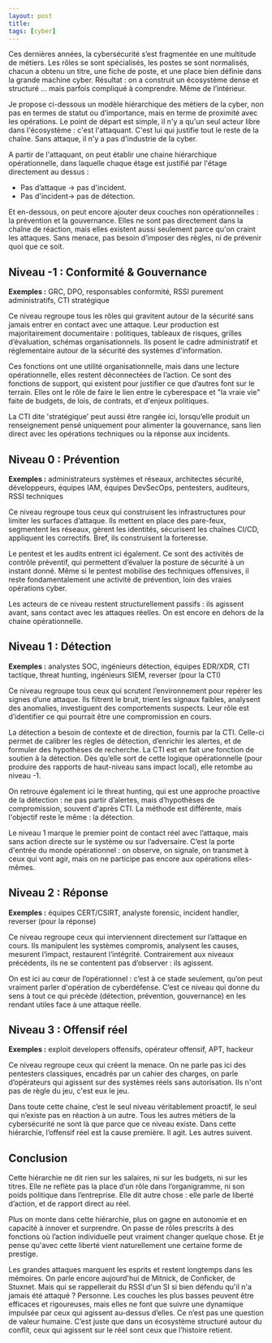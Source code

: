 ```yaml
---
layout: post
title: 
tags: [cyber]
---
```



Ces dernières années, la cybersécurité s’est fragmentée en une multitude de métiers. Les rôles se sont spécialisés, les postes se sont normalisés, chacun a obtenu un titre, une fiche de poste, et une place bien définie dans la grande machine cyber. Résultat : on a construit un écosystème dense et structuré … mais parfois compliqué à comprendre. Même de l’intérieur.

Je propose ci-dessous un modèle hiérarchique des métiers de la cyber, non pas en termes de statut ou d’importance, mais en terme de proximité avec les opérations. Le point de départ est simple, il n'y a qu'un seul acteur libre dans l'écosystème : c'est l'attaquant. C'est lui qui justifie tout le reste de la chaîne. Sans attaque, il n'y a pas d'industrie de la cyber.

A partir de l'attaquant, on peut établir une chaine hiérarchique opérationnelle, dans laquelle chaque étage est justifié par l'étage directement au dessus :
- Pas d’attaque → pas d'incident.
- Pas d'incident→ pas de détection.

Et en-dessous, on peut encore ajouter deux couches non opérationnelles : la prévention et la gouvernance. Elles ne sont pas directement dans la chaîne de réaction, mais elles existent aussi seulement parce qu'on craint les attaques. Sans menace, pas besoin d’imposer des règles, ni de prévenir quoi que ce soit.


## Niveau -1 : Conformité & Gouvernance

**Exemples :** GRC, DPO, responsables conformité, RSSI purement administratifs, CTI stratégique

Ce niveau regroupe tous les rôles qui gravitent autour de la sécurité sans jamais entrer en contact avec une attaque. Leur production est majoritairement documentaire : politiques, tableaux de risques, grilles d’évaluation, schémas organisationnels. Ils posent le cadre administratif et réglementaire autour de la sécurité des systèmes d'information.

Ces fonctions ont une utilité organisationnelle, mais dans une lecture opérationnelle, elles restent déconnectées de l’action. Ce sont des fonctions de support, qui existent pour justifier ce que d’autres font sur le terrain. Elles ont le rôle de faire le lien entre le cyberespace et "la vraie vie" faite de budgets, de lois, de contrats, et d'enjeux politiques.

La CTI dite 'stratégique' peut aussi être rangée ici, lorsqu’elle produit un renseignement pensé uniquement pour alimenter la gouvernance, sans lien direct avec les opérations techniques ou la réponse aux incidents.



## Niveau 0 : Prévention

**Exemples :** administrateurs systèmes et réseaux, architectes sécurité, développeurs, équipes IAM, équipes DevSecOps, pentesters, auditeurs, RSSI techniques

Ce niveau regroupe tous ceux qui construisent les infrastructures pour limiter les surfaces d’attaque. Ils mettent en place des pare-feux, segmentent les réseaux, gèrent les identités, sécurisent les chaînes CI/CD, appliquent les correctifs. Bref, ils construisent la forteresse.

Le pentest et les audits entrent ici également. Ce sont des activités de contrôle préventif, qui permettent d’évaluer la posture de sécurité à un instant donné. Même si le pentest mobilise des techniques offensives, il reste fondamentalement une activité de prévention, loin des vraies opérations cyber.

Les acteurs de ce niveau restent structurellement passifs : ils agissent avant, sans contact avec les attaques réelles. On est encore en dehors de la chaine opérationnelle.


## Niveau 1 : Détection

**Exemples :** analystes SOC, ingénieurs détection, équipes EDR/XDR, CTI tactique, threat hunting, ingénieurs SIEM, reverser (pour la CTI)

Ce niveau regroupe tous ceux qui scrutent l’environnement pour repérer les signes d’une attaque. Ils filtrent le bruit, trient les signaux faibles, analysent des anomalies, investiguent des comportements suspects. Leur rôle est d’identifier ce qui pourrait être une compromission en cours.

La détection a besoin de contexte et de direction, fournis par la CTI. Celle-ci permet de calibrer les règles de détection, d’enrichir les alertes, et de formuler des hypothèses de recherche. La CTI est en fait une fonction de soutien à la détection. Dès qu’elle sort de cette logique opérationnelle (pour produire des rapports de haut-niveau sans impact local), elle retombe au niveau -1.

On retrouve également ici le threat hunting, qui est une approche proactive de la détection : ne pas partir d’alertes, mais d’hypothèses de compromission, souvent d'après CTI. La méthode est différente, mais l'objectif reste le même : la détection.

Le niveau 1 marque le premier point de contact réel avec l’attaque, mais sans action directe sur le système ou sur l’adversaire. C’est la porte d'entrée du monde opérationnel : on observe, on signale, on transmet à ceux qui vont agir, mais on ne participe pas encore aux opérations elles-mêmes.


## Niveau 2 : Réponse


**Exemples :** équipes CERT/CSIRT, analyste forensic, incident handler, reverser (pour la réponse)

Ce niveau regroupe ceux qui interviennent directement sur l’attaque en cours. Ils manipulent les systèmes compromis, analysent les causes, mesurent l’impact, restaurent l’intégrité. Contrairement aux niveaux précédents, ils ne se contentent pas d’observer : ils agissent.

On est ici au cœur de l’opérationnel : c’est à ce stade seulement, qu’on peut vraiment parler d'opération de cyberdéfense. C’est ce niveau qui donne du sens à tout ce qui précède (détection, prévention, gouvernance) en les rendant utiles face à une attaque réelle.


## Niveau 3 : Offensif réel

**Exemples :** exploit developers offensifs, opérateur offensif, APT, hackeur

Ce niveau regroupe ceux qui créent la menace. On ne parle pas ici des pentesters classiques, encadrés par un cahier des charges, on parle d’opérateurs qui agissent sur des systèmes réels sans autorisation. Ils n'ont pas de règle du jeu, c'est eux le jeu.

Dans toute cette chaine, c’est le seul niveau véritablement proactif, le seul qui n’existe pas en réaction à un autre. Tous les autres métiers de la cybersécurité ne sont là que parce que ce niveau existe. Dans cette hiérarchie, l’offensif réel est la cause première. Il agit. Les autres suivent.


## Conclusion

Cette hiérarchie ne dit rien sur les salaires, ni sur les budgets, ni sur les titres. Elle ne reflète pas la place d’un rôle dans l’organigramme, ni son poids politique dans l’entreprise. Elle dit autre chose : elle parle de liberté d’action, et de rapport direct au réel.

Plus on monte dans cette hiérarchie, plus on gagne en autonomie et en capacité à innover et surprendre. On passe de rôles prescrits à des fonctions où l’action individuelle peut vraiment changer quelque chose. Et je pense qu'avec cette liberté vient naturellement une certaine forme de prestige.

Les grandes attaques marquent les esprits et restent longtemps dans les mémoires. On parle encore aujourd'hui de Mitnick, de Conficker, de Stuxnet. Mais qui se rappellerait du RSSI d'un SI si bien défendu qu'il n'a jamais été attaqué ? Personne. Les couches les plus basses peuvent être efficaces et rigoureuses, mais elles ne font que suivre une dynamique impulsée par ceux qui agissent au-dessus d’elles. Ce n’est pas une question de valeur humaine. C’est juste que dans un écosystème structuré autour du conflit, ceux qui agissent sur le réel sont ceux que l’histoire retient.